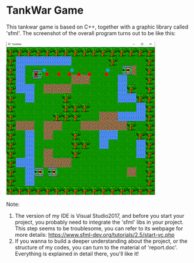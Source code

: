 # TankWar Game
This tankwar game is based on C++, together with a graphic library called 'sfml'. The screenshot of the overall program turns out to be like this:

 ![screenshot](https://github.com/Kobeyond/TankWar-Game/blob/master/tankwar.png)

Note:
1. The version of my IDE is Visual Studio2017, and before you start your project, you probably need to integrate the 'sfml' libs in your project. This step seems to be troublesome, you can refer to its webpage for more details: https://www.sfml-dev.org/tutorials/2.5/start-vc.php
2. If you wanna to build a deeper understanding about the project, or the structure of my codes, you can turn to the material of 'report.doc'. Everything is explained in detail there, you'll like it! 
